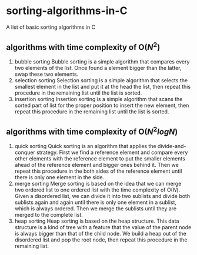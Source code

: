 # sorting-algorithms-in-C
A list of basic sorting algorithms in C

## algorithms with time complexity of O($N^{2}$)
1. bubble sorting
Bubble sorting is a simple algorithm that compares every two elements of the list. Once found a element bigger than the latter, swap these two elements.
2. selection sorting
Selection sorting is a simple algorithm that selects the smallest element in the list and put it at the head the list, then repeat this procedure in the remaining list until the list is sorted.
3. insertion sorting
Insertion sorting is a simple algorithm that scans the sorted part of list for the proper position to insert the new element, then repeat this procedure in the remaining list until the list is sorted.
## algorithms with time complexity of O($N^{2}$$logN$)
1. quick sorting
Quick sorting is an algorithm that applies the divide-and-conquer strategy. First we find a reference element and compare every other elements with the reference element to put the smaller elements ahead of the reference element and bigger ones behind it. Then we repeat this procedure in the both sides of the reference element until there is only one element in the side.
2. merge sorting
Merge sorting is based on the idea that we can merge two ordered list to one ordered list with the time complexity of O($N$). Given a disordered list, we can divide it into two sublists and divide both sublists again and again until there is only one element in a sublist, which is always ordered. Then we merge the sublists until they are merged to the complete list.
3. heap sorting
Heap sorting is based on the heap structure. This data structure is a kind of tree with a feature that the value of the parent node is always bigger than that of the child node. We build a heap out of the disordered list and pop the root node, then repeat this procedure in the remaining list.